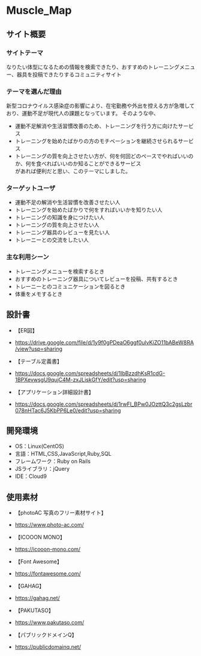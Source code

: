 # Muscle_Map

## サイト概要
### サイトテーマ
なりたい体型になるための情報を検索できたり、おすすめのトレーニングメニュー、器具を投稿できたりするコミュニティサイト


### テーマを選んだ理由
新型コロナウイルス感染症の影響により、在宅勤務や外出を控える方が急増しており、運動不足が現代人の課題となっています。
そのような中、
- 運動不足解消や生活習慣改善のため、トレーニングを行う方に向けたサービス
- トレーニングを始めたばかりの方のモチベーションを継続させられるサービス
- トレーニングの質を向上させたい方が、何を何回どのペースでやればいいのか、何を食べればいいのか知ることができるサービス<br>
があれば便利だと思い、このテーマにしました。


### ターゲットユーザ
- 運動不足の解消や生活習慣を改善させたい人
- トレーニングを始めたばかりで何をすればいいかを知りたい人
- トレーニングの知識を身につけたい人
- トレーニングの質を向上させたい人
- トレーニング器具のレビューを見たい人
- トレーニーとの交流をしたい人


### 主な利用シーン
- トレーニングメニューを検索するとき
- おすすめのトレーニング器具についてレビューを投稿、共有するとき
- トレーニーとのコミュニケーションを図るとき
- 体重をメモするとき


## 設計書
- 【ER図】
- https://drive.google.com/file/d/1y9f0gPDeaO6ggf0ulvKiZO11bABeW8RA/view?usp=sharing

- 【テーブル定義書】
- https://docs.google.com/spreadsheets/d/1IbBzzdhKsR1cdG-1BPXevwsgU9qujC4M-zxJLiskGfY/edit?usp=sharing

- 【アプリケーション詳細設計書】
- https://docs.google.com/spreadsheets/d/1rwFI_BPw0JOzttQ3c2gsLzbr078nHTac6J5KbPP6Le0/edit?usp=sharing


## 開発環境
- OS：Linux(CentOS)
- 言語：HTML,CSS,JavaScript,Ruby,SQL
- フレームワーク：Ruby on Rails
- JSライブラリ：jQuery
- IDE：Cloud9

## 使用素材
- 【photoAC 写真のフリー素材サイト】
- https://www.photo-ac.com/

- 【ICOOON MONO】
- https://icooon-mono.com/

- 【Font Awesome】
- https://fontawesome.com/

- 【GAHAG】
- https://gahag.net/

- 【PAKUTASO】
- https://www.pakutaso.com/

- 【パブリックドメインQ】
- https://publicdomainq.net/